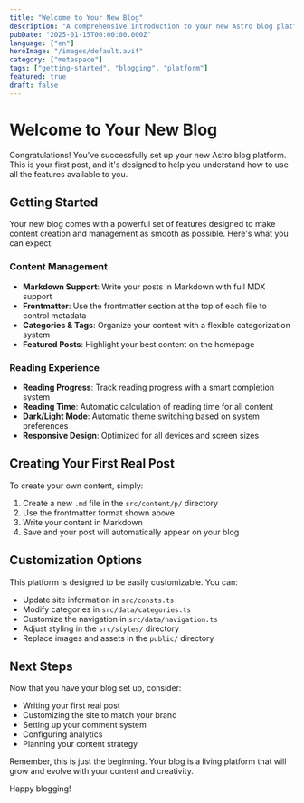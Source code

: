 ```yaml
---
title: "Welcome to Your New Blog"
description: "A comprehensive introduction to your new Astro blog platform and how to get started with content creation."
pubDate: "2025-01-15T00:00:00.000Z"
language: ["en"]
heroImage: "/images/default.avif"
category: ["metaspace"]
tags: ["getting-started", "blogging", "platform"]
featured: true
draft: false
---
```


# Welcome to Your New Blog

Congratulations! You've successfully set up your new Astro blog platform. This is your first post, and it's designed to help you understand how to use all the features available to you.

## Getting Started

Your new blog comes with a powerful set of features designed to make content creation and management as smooth as possible. Here's what you can expect:

### Content Management
- **Markdown Support**: Write your posts in Markdown with full MDX support
- **Frontmatter**: Use the frontmatter section at the top of each file to control metadata
- **Categories & Tags**: Organize your content with a flexible categorization system
- **Featured Posts**: Highlight your best content on the homepage

### Reading Experience
- **Reading Progress**: Track reading progress with a smart completion system
- **Reading Time**: Automatic calculation of reading time for all content
- **Dark/Light Mode**: Automatic theme switching based on system preferences
- **Responsive Design**: Optimized for all devices and screen sizes

## Creating Your First Real Post

To create your own content, simply:

1. Create a new `.md` file in the `src/content/p/` directory
2. Use the frontmatter format shown above
3. Write your content in Markdown
4. Save and your post will automatically appear on your blog

## Customization Options

This platform is designed to be easily customizable. You can:

- Update site information in `src/consts.ts`
- Modify categories in `src/data/categories.ts`
- Customize the navigation in `src/data/navigation.ts`
- Adjust styling in the `src/styles/` directory
- Replace images and assets in the `public/` directory

## Next Steps

Now that you have your blog set up, consider:

- Writing your first real post
- Customizing the site to match your brand
- Setting up your comment system
- Configuring analytics
- Planning your content strategy

Remember, this is just the beginning. Your blog is a living platform that will grow and evolve with your content and creativity.

Happy blogging!

